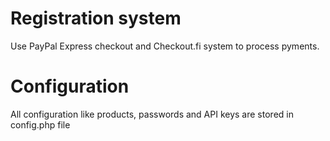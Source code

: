 # Registration system

Use PayPal Express checkout and Checkout.fi system to process pyments.

# Configuration

All configuration like products, passwords and API keys are stored in config.php file
